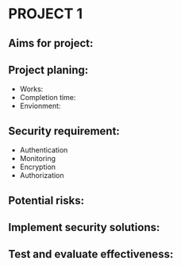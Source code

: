 # PROJECT 1
## Aims for project:

## Project planing:
* Works:
* Completion time:
* Envỉonment:

## Security requirement:
* Authentication
* Monitoring
* Encryption
* Authorization

## Potential risks:

## Implement security solutions:

## Test and evaluate effectiveness: